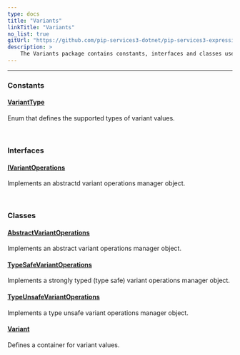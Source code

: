 ```yaml
---
type: docs
title: "Variants"
linkTitle: "Variants"
no_list: true
gitUrl: "https://github.com/pip-services3-dotnet/pip-services3-expressions-dotnet"
description: >
    The Variants package contains constants, interfaces and classes used to define variant values and their operations.
---
```

---
<div class="module-body"> 

### Constants

#### [VariantType](variant_type)
Enum that defines the supported types of variant values.

<br>

### Interfaces

#### [IVariantOperations](ivariant_operations)
Implements an abstractd variant operations manager object.

<br>

### Classes

#### [AbstractVariantOperations](abstract_variant_operations)
Implements an abstract variant operations manager object.

#### [TypeSafeVariantOperations](type_safe_variant_operations)
Implements a strongly typed (type safe) variant operations manager object.

#### [TypeUnsafeVariantOperations](type_unsafe_variant_operations)
Implements a type unsafe variant operations manager object.

#### [Variant](variant)
Defines a container for variant values.

</div>

